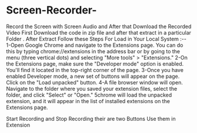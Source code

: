 # Screen-Recorder-
Record the Screen with Screen Audio and After that Download the Recorded Video
First Download the code in zip file and after that extract in a particular Folder .
After Extract Follow these Steps For Load in Your Local System :--
1-Open Google Chrome and navigate to the Extensions page. You can do this by typing chrome://extensions in the address bar or by going to the menu (three vertical dots) and selecting "More tools" > "Extensions."
2-On the Extensions page, make sure the "Developer mode" option is enabled. You'll find it located in the top-right corner of the page.
3-Once you have enabled Developer mode, a new set of buttons will appear on the page. Click on the "Load unpacked" button.
4-A file browser window will open. Navigate to the folder where you saved your extension files, select the folder, and click "Select" or "Open."
5chrome will load the unpacked extension, and it will appear in the list of installed extensions on the Extensions page.

Start Recording and Stop Recording their are two Buttons Use them in Extension
